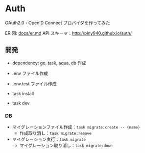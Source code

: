 # Auth

OAuth2.0・OpenID Connect プロバイダを作ってみた

ER 図: [docs/er.md](docs/er.md)
API スキーマ：<http://piny940.github.io/auth/>

## 開発

- dependency: go, task, aqua, db 作成
- .env ファイル作成
- .env.test ファイル作成

- task install
- task dev

### DB

- マイグレーションファイル作成：`task migrate:create -- {name}`
  - 作成取り消し：`task migrate:remove`
- マイグレーション実行：`task migrate`
  - マイグレーション取り消し：`task migrate:down`
